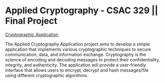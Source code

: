 # Applied Cryptography - CSAC 329 || Final Project

[Cryptographic Application](https://applied-cryptography---final-project-954eiqj8ej9frn2pcl5q4g.streamlit.app/)

The Applied Cryptography Application project aims to develop a simple application that implements various cryptographic techniques to secure communication, data, and information exchange. Cryptography is the science of encoding and decoding messages to protect their confidentiality, integrity, and authenticity. The application will provide a user-friendly interface that allows users to encrypt, decrypt and hash messages/file using different cryptographic algorithms.
